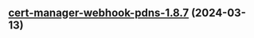 

## [cert-manager-webhook-pdns-1.8.7](https://github.com/cyr-ius/truenas-charts/compare/cert-manager-webhook-pdns-1.8.6...cert-manager-webhook-pdns-1.8.7) (2024-03-13)

